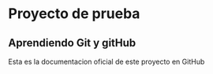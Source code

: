 # Proyecto de prueba
## Aprendiendo Git y gitHub

Esta es la documentacion oficial de este proyecto en GitHub